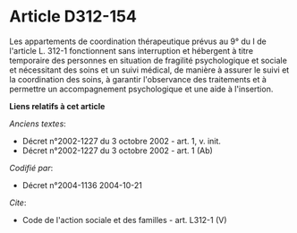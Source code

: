 # Article D312-154

Les appartements de coordination thérapeutique prévus au 9° du I de l'article L. 312-1 fonctionnent sans interruption et
hébergent à titre temporaire des personnes en situation de fragilité psychologique et sociale et nécessitant des soins et un
suivi médical, de manière à assurer le suivi et la coordination des soins, à garantir l'observance des traitements et à
permettre un accompagnement psychologique et une aide à l'insertion.

**Liens relatifs à cet article**

_Anciens textes_:

  - Décret n°2002-1227 du 3 octobre 2002 - art. 1, v. init.
  - Décret n°2002-1227 du 3 octobre 2002 - art. 1 (Ab)

_Codifié par_:

  - Décret n°2004-1136 2004-10-21

_Cite_:

  - Code de l'action sociale et des familles - art. L312-1 (V)
